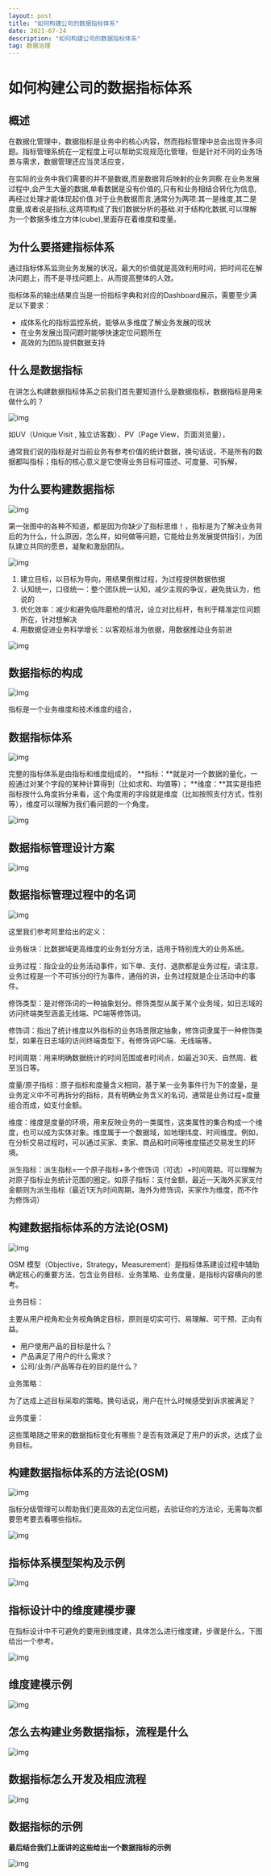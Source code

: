 ```yaml
---
layout: post
title: "如何构建公司的数据指标体系"
date: 2021-07-24
description: "如何构建公司的数据指标体系"
tag: 数据治理
---
```


# 如何构建公司的数据指标体系

## **概述**

在数据化管理中，数据指标是业务中的核心内容，然而指标管理中总会出现许多问题。指标管理系统在一定程度上可以帮助实现规范化管理，但是针对不同的业务场景与需求，数据管理还应当灵活应变，

在实际的业务中我们需要的并不是数据,而是数据背后映射的业务洞察.在业务发展过程中,会产生大量的数据,单看数据是没有价值的,只有和业务相结合转化为信息,再经过处理才能体现起价值.对于业务数据而言,通常分为两项:其一是维度,其二是度量,或者说是指标,这两项构成了我们数据分析的基础.对于结构化数据,可以理解为一个数据多维立方体(cube),里面存在着维度和度量。

## **为什么要搭建指标体系**

通过指标体系监测业务发展的状况，最大的价值就是高效利用时间，把时间花在解决问题上，而不是寻找问题上，从而提高整体的人效。

指标体系的输出结果应当是一份指标字典和对应的Dashboard展示，需要至少满足以下要求：

- 成体系化的指标监控系统，能够从多维度了解业务发展的现状
- 在业务发展出现问题时能够快速定位问题所在
- 高效的为团队提供数据支持

## **什么是数据指标**

在讲怎么构建数据指标体系之前我们首先要知道什么是数据指标，数据指标是用来做什么的？

![img](https://pic4.zhimg.com/80/v2-f4c1d0ab581668e4c067f1929bd182a3_720w.jpg)

如UV（Unique Visit , 独立访客数）、PV（Page View，页面浏览量），

通常我们说的指标是对当前业务有参考价值的统计数据，换句话说，不是所有的数据都叫指标；指标的核心意义是它使得业务目标可描述、可度量、可拆解，

## 为什么要构建数据指标

![img](https://pic2.zhimg.com/80/v2-ab8bacaff6e81ddc2770f935e39f20ad_720w.jpg)

第一张图中的各种不知道，都是因为你缺少了指标思维！，指标是为了解决业务背后的为什么，什么原因，怎么样，如何做等问题，它能给业务发展提供指引，为团队建立共同的愿景，凝聚和激励团队。

![img](https://pic4.zhimg.com/80/v2-72fa75013c84f843284c9eec48233e8f_720w.jpg)

1. 建立目标，以目标为导向，用结果倒推过程，为过程提供数据依据
2. 认知统一，口径统一：整个团队统一认知，减少主观的争议，避免我认为，他说的
3. 优化效率：减少和避免临阵磨枪的情况，设立对比标杆，有利于精准定位问题所在，针对想解决
4. 用数据促进业务科学增长：以客观标准为依据，用数据推动业务前进

![img](https://pic2.zhimg.com/80/v2-fbd3a33406ddc713a8b6959628bd86e1_720w.jpg)

## **数据指标的构成**

![img](https://pic4.zhimg.com/80/v2-fdf112c64a79512bb0ad4e2cc12122db_720w.jpg)

指标是一个业务维度和技术维度的组合，

## **数据指标体系**

![img](https://pic3.zhimg.com/80/v2-fa70405083b4fcf6b95db662c43f2d12_720w.jpg)

完整的指标体系是由指标和维度组成的，
**指标：**就是对一个数据的量化，一般通过对某个字段的某种计算得到（比如求和、均值等）；
**维度：**其实是指把指标按什么角度拆分来看，这个角度用的字段就是维度（比如按照支付方式，性别等），维度可以理解为我们看问题的一个角度。

![img](https://pic1.zhimg.com/80/v2-6bf201727d84d0320b5fbe425a7edd28_720w.jpg)

## **数据指标管理设计方案**

![img](https://pic1.zhimg.com/80/v2-1c8e5faafd1c0281f64d2cf9988ac5f0_720w.jpg)

## **数据指标管理过程中的名词**

![img](https://pic1.zhimg.com/80/v2-3b90bc61e08b948c1c7010274aa92c10_720w.jpg)

这里我们参考阿里给出的定义：

业务板块：比数据域更高维度的业务划分方法，适用于特别庞大的业务系统。

业务过程：指企业的业务活动事件，如下单、支付、退款都是业务过程，请注意，业务过程是一个不可拆分的行为事件，通俗的讲，业务过程就是企业活动中的事件。

修饰类型：是对修饰词的一种抽象划分。修饰类型从属于某个业务域，如日志域的访问终端类型涵盖无线端、PC端等修饰词。

修饰词：指出了统计维度以外指标的业务场景限定抽象，修饰词隶属于一种修饰类型，如果在日志域的访问终端类型下，有修饰词PC端、无线端等。

时间周期：用来明确数据统计的时间范围或者时间点，如最近30天、自然周、截至当日等。

度量/原子指标：原子指标和度量含义相同，基于某一业务事件行为下的度量，是业务定义中不可再拆分的指标，具有明确业务含义的名词，通常是业务过程+度量组合而成，如支付金额。

维度：维度是度量的环境，用来反映业务的一类属性，这类属性的集合构成一个维度，也可以成为实体对象。维度属于一个数据域，如地理纬度、时间维度。例如， 在分析交易过程时，可以通过买家、卖家、商品和时间等维度描述交易发生的环境。

派生指标：派生指标=一个原子指标+多个修饰词（可选）+时间周期。可以理解为对原子指标业务统计范围的圈定。如原子指标：支付金额，最近一天海外买家支付金额则为派生指标（最近1天为时间周期，海外为修饰词，买家作为维度，而不作为修饰词）

## 构建数据指标体系的方法论(OSM)

![img](https://pic1.zhimg.com/80/v2-b9c15cbd170e68ed79efeb0aa4ea76c8_720w.jpg)

OSM 模型（Objective，Strategy，Measurement）是指标体系建设过程中辅助确定核心的重要方法，包含业务目标、业务策略、业务度量，是指标内容横向的思考。

业务目标：

主要从用户视角和业务视角确定目标，原则是切实可行、易理解、可干预、正向有益。

- 用户使用产品的目标是什么？
- 产品满足了用户的什么需求？
- 公司/业务/产品等存在的目的是什么？

业务策略：

为了达成上述目标采取的策略。换句话说，用户在什么时候感受到诉求被满足？

业务度量：

这些策略随之带来的数据指标变化有哪些？是否有效满足了用户的诉求，达成了业务目标。

## **构建数据指标体系的方法论(OSM)**

![img](https://pic2.zhimg.com/80/v2-3d78f25d7e18e672f7f9aae783a24cf5_720w.jpg)

指标分级管理可以帮助我们更高效的去定位问题，去验证你的方法论，无需每次都要思考要去看哪些指标。

![img](https://pic4.zhimg.com/80/v2-105b5d8a820e2409c1ca530e1fe5d8b7_720w.jpg)

## **指标体系模型架构及示例**

![img](https://pic1.zhimg.com/80/v2-695566686ccdcb6c9f51989c7ef02154_720w.jpg)

## 指标设计中的维度建模步骤

在指标设计中不可避免的要用到维度建，具体怎么进行维度建，步骤是什么，下图给出一个参考。

![img](https://pic3.zhimg.com/80/v2-99d4dba718cafb2fcbba68badd1e933a_720w.jpg)

## **维度建模示例**

![img](https://pic3.zhimg.com/80/v2-3999d3c462428a8f2ecf8d27725a0d62_720w.jpg)

## 怎么去构建业务数据指标，流程是什么

![img](https://pic4.zhimg.com/80/v2-e170269445f7a5ddff6869ffd742ad13_720w.jpg)

## **数据指标怎么开发及相应流程**

![img](https://pic2.zhimg.com/80/v2-b6b71fbbd6e6aae27e6d42a10e63286d_720w.jpg)

## **数据指标的示例**

**最后结合我们上面讲的这些给出一个数据指标的示例**

![img](https://pic3.zhimg.com/80/v2-2b894406950802caeae51574bd748faa_720w.jpg)